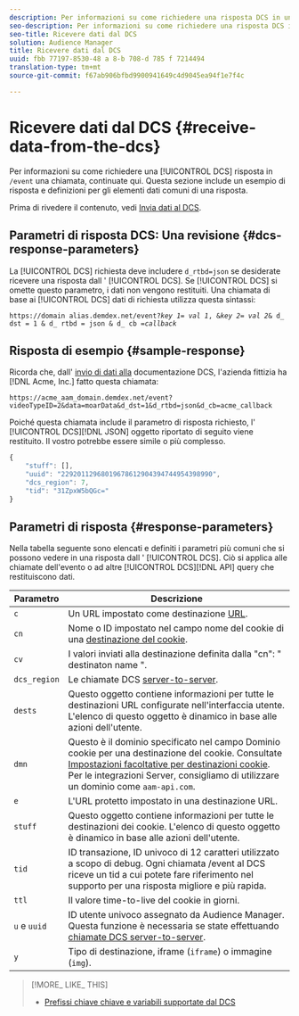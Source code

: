 ```yaml
---
description: Per informazioni su come richiedere una risposta DCS in una chiamata /event, continuate qui. Questa sezione include un esempio di risposta e definizioni per gli elementi dati comuni di una risposta.
seo-description: Per informazioni su come richiedere una risposta DCS in una chiamata /event, continuate qui. Questa sezione include un esempio di risposta e definizioni per gli elementi dati comuni di una risposta.
seo-title: Ricevere dati dal DCS
solution: Audience Manager
title: Ricevere dati dal DCS
uuid: fbb 77197-8530-48 a 8-b 708-d 785 f 7214494
translation-type: tm+mt
source-git-commit: f67ab906bfbd9900941649c4d9045ea94f1e7f4c

---
```



# Ricevere dati dal DCS {#receive-data-from-the-dcs}

Per informazioni su come richiedere una [!UICONTROL DCS] risposta in `/event` una chiamata, continuate qui. Questa sezione include un esempio di risposta e definizioni per gli elementi dati comuni di una risposta.

Prima di rivedere il contenuto, vedi [Invia dati al DCS](../../../api/dcs-intro/dcs-event-calls/dcs-url-send.md).

## Parametri di risposta DCS: Una revisione {#dcs-response-parameters}

La [!UICONTROL DCS] richiesta deve includere `d_rtbd=json` se desiderate ricevere una risposta dall ' [!UICONTROL DCS]. Se [!UICONTROL DCS] si omette questo parametro, i dati non vengono restituiti. Una chiamata di base ai [!UICONTROL DCS] dati di richiesta utilizza questa sintassi:

<pre><code>https://domain alias.demdex.net/event<i></i>?<i>key 1</i>= <i>val 1</i>, &amp;<i>key 2</i>= <i>val 2</i>&amp; d_ dst = 1 &amp; d_ rtbd = json &amp; d_ cb =<i>callback</i></code>
</pre>

## Risposta di esempio {#sample-response}

Ricorda che, dall' [invio di dati alla](../../../api/dcs-intro/dcs-event-calls/dcs-url-send.md) documentazione DCS, l'azienda fittizia ha [!DNL Acme, Inc.] fatto questa chiamata:

`https://acme_aam_domain.demdex.net/event?videoTypeID=2&data=moarData&d_dst=1&d_rtbd=json&d_cb=acme_callback`

Poiché questa chiamata include il parametro di risposta richiesto, l' [!UICONTROL DCS][!DNL JSON] oggetto riportato di seguito viene restituito. Il vostro potrebbe essere simile o più complesso.

```js
{
    "stuff": [],
    "uuid": "22920112968019678612904394744954398990",
    "dcs_region": 7,
    "tid": "31ZpxW5bQGc="
}
```

## Parametri di risposta {#response-parameters}

Nella tabella seguente sono elencati e definiti i parametri più comuni che si possono vedere in una risposta dall ' [!UICONTROL DCS]. Ciò si applica alle chiamate dell'evento o ad altre [!UICONTROL DCS][!DNL API] query che restituiscono dati.

| Parametro | Descrizione |
|--- |--- |
| `c` | Un URL impostato come destinazione [URL](../../../features/destinations/create-url-destination.md). |
| `cn` | Nome o ID impostato nel campo nome del cookie di una [destinazione del cookie](../../../features/destinations/create-cookie-destination.md). |
| `cv` | I valori inviati alla destinazione definita dalla "cn": " destinaton name ". |
| `dcs_region` | Le chiamate DCS [server-to-server](../../../api/dcs-intro/dcs-api-reference/dcs-regions.md). |
| `dests` | Questo oggetto contiene informazioni per tutte le destinazioni URL configurate nell'interfaccia utente. L'elenco di questo oggetto è dinamico in base alle azioni dell'utente. |
| `dmn` | Questo è il dominio specificato nel campo Dominio cookie per una destinazione del cookie. Consultate [Impostazioni facoltative per destinazioni cookie](../../../features/destinations/cookie-destination-options.md). Per le integrazioni Server, consigliamo di utilizzare un dominio come `aam-api.com`. |
| `e` | L'URL protetto impostato in una destinazione URL. |
| `stuff` | Questo oggetto contiene informazioni per tutte le destinazioni dei cookie. L'elenco di questo oggetto è dinamico in base alle azioni dell'utente. |
| `tid` | ID transazione, ID univoco di 12 caratteri utilizzato a scopo di debug. Ogni chiamata /event al DCS riceve un tid a cui potete fare riferimento nel supporto per una risposta migliore e più rapida. |
| `ttl` | Il valore time-to-live del cookie in giorni. |
| `u` e `uuid` | ID utente univoco assegnato da Audience Manager. Questa funzione è necessaria se state effettuando [chiamate DCS server-to-server](../../../api/dcs-intro/dcs-s2s/dcs-s2s-calls.md). |
| `y` | Tipo di destinazione, iframe (`iframe`) o immagine (`img`). |

>[!MORE_ LIKE_ THIS]
>
>* [Prefissi chiave chiave e variabili supportate dal DCS](../../../api/dcs-intro/dcs-api-reference/dcs-keys.md)

